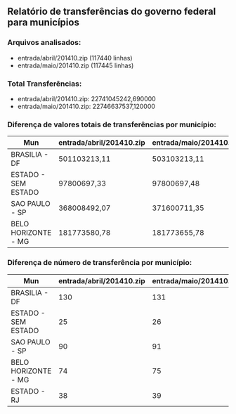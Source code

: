 ## Relatório de transferências do governo federal para municípios
### Arquivos analisados:
* entrada/abril/201410.zip (117440 linhas)
* entrada/maio/201410.zip (117445 linhas)
### Total Transferências:
* entrada/abril/201410.zip: 22741045242,690000
* entrada/maio/201410.zip: 22746637537,120000
### Diferença de valores totais de transferências por município:
| Mun | entrada/abril/201410.zip | entrada/maio/201410.zip | Diff | Percent |
| --- | --- | --- | --- | --- |
| BRASILIA - DF | 501103213,11 | 503103213,11 | 2000000,00 | 0,40 |
| ESTADO - SEM ESTADO | 97800697,33 | 97800697,48 | 0,15 | 0,00 |
| SAO PAULO - SP | 368008492,07 | 371600711,35 | 3592219,28 | 0,98 |
| BELO HORIZONTE - MG | 181773580,78 | 181773655,78 | 75,00 | 0,00 |
### Diferença de número de transferência por município:
| Mun | entrada/abril/201410.zip | entrada/maio/201410.zip | Diff | Percent |
| --- | --- | --- | --- | --- |
| BRASILIA - DF | 130 | 131 | 1 | 0 |
| ESTADO - SEM ESTADO | 25 | 26 | 1 | 4 |
| SAO PAULO - SP | 90 | 91 | 1 | 1 |
| BELO HORIZONTE - MG | 74 | 75 | 1 | 1 |
| ESTADO - RJ | 38 | 39 | 1 | 2 |
